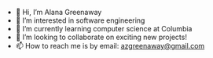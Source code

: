 - 👋 Hi, I’m Alana Greenaway
- 👀 I’m interested in software engineering
- 🌱 I’m currently learning computer science at Columbia
- 💞️ I’m looking to collaborate on exciting new projects!
- 📫 How to reach me is by email: azgreenaway@gmail.com

<!---
alanazoe/alanazoe is a ✨ special ✨ repository because its `README.md` (this file) appears on your GitHub profile.
You can click the Preview link to take a look at your changes.
--->
